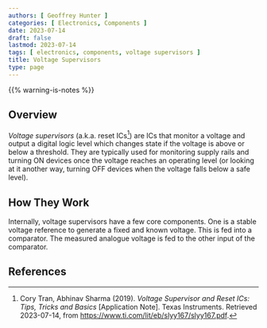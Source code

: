 ```yaml
---
authors: [ Geoffrey Hunter ]
categories: [ Electronics, Components ]
date: 2023-07-14
draft: false
lastmod: 2023-07-14
tags: [ electronics, components, voltage supervisors ]
title: Voltage Supervisors
type: page
---
```


{{% warning-is-notes %}}

## Overview

_Voltage supervisors_ (a.k.a. reset ICs[^ti-voltage-supervisors-and-reset-ics]) are ICs that monitor a voltage and output a digital logic level which changes state if the voltage is above or below a threshold. They are typically used for monitoring supply rails and turning ON devices once the voltage reaches an operating level (or looking at it another way, turning OFF devices when the voltage falls below a safe level).

## How They Work

Internally, voltage supervisors have a few core components. One is a stable voltage reference to generate a fixed and known voltage. This is fed into a comparator. The measured analogue voltage is fed to the other input of the comparator.

## References

[^ti-voltage-supervisors-and-reset-ics]: Cory Tran, Abhinav Sharma (2019). _Voltage Supervisor and Reset ICs: Tips, Tricks and Basics_ [Application Note]. Texas Instruments. Retrieved 2023-07-14, from https://www.ti.com/lit/eb/slyy167/slyy167.pdf.
